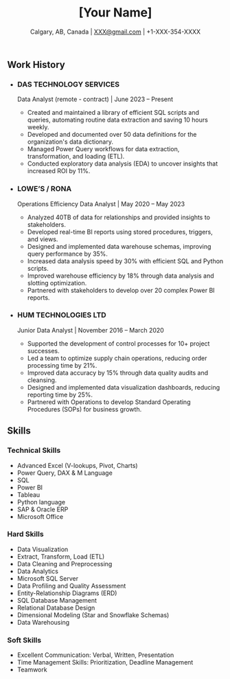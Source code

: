 <!DOCTYPE html>
<html lang="en">
<head>
  <meta charset="UTF-8">
  <meta name="viewport" content="width=device-width, initial-scale=1.0">
  <title>[Your Name]'s Resume</title>
  <link rel="stylesheet" href="style.css">
</head>
<body>
  <header>
    <h1>[Your Name]</h1>
    <p>Calgary, AB, Canada | <a href="mailto:XXX@gmail.com">XXX@gmail.com</a> | +1-XXX-354-XXXX</p>
  </header>

  <main>
    <h2>Work History</h2>
    <ul>
      <li>
        <h3>DAS TECHNOLOGY SERVICES</h3>
        <p>Data Analyst (remote - contract) | June 2023 – Present</p>
        <ul>
          <li>Created and maintained a library of efficient SQL scripts and queries, automating routine data extraction and saving 10 hours weekly.</li>
          <li>Developed and documented over 50 data definitions for the organization's data dictionary.</li>
          <li>Managed Power Query workflows for data extraction, transformation, and loading (ETL).</li>
          <li>Conducted exploratory data analysis (EDA) to uncover insights that increased ROI by 11%.</li>
        </ul>
      </li>
      <li>
        <h3>LOWE’S / RONA</h3>
        <p>Operations Efficiency Data Analyst | May 2020 – May 2023</p>
        <ul>
          <li>Analyzed 40TB of data for relationships and provided insights to stakeholders.</li>
          <li>Developed real-time BI reports using stored procedures, triggers, and views.</li>
          <li>Designed and implemented data warehouse schemas, improving query performance by 35%.</li>
          <li>Increased data analysis speed by 30% with efficient SQL and Python scripts.</li>
          <li>Improved warehouse efficiency by 18% through data analysis and slotting optimization.</li>
          <li>Partnered with stakeholders to develop over 20 complex Power BI reports.</li>
        </ul>
      </li>
      <li>
        <h3>HUM TECHNOLOGIES LTD</h3>
        <p>Junior Data Analyst | November 2016 – March 2020</p>
        <ul>
          <li>Supported the development of control processes for 10+ project successes.</li>
          <li>Led a team to optimize supply chain operations, reducing order processing time by 21%.</li>
          <li>Improved data accuracy by 15% through data quality audits and cleansing.</li>
          <li>Designed and implemented data visualization dashboards, reducing reporting time by 25%.</li>
          <li>Partnered with Operations to develop Standard Operating Procedures (SOPs) for business growth.</li>
        </ul>
      </li>
    </ul>
    <h2>Skills</h2>
    <h3>Technical Skills</h3>
    <ul>
      <li>Advanced Excel (V-lookups, Pivot, Charts)</li>
      <li>Power Query, DAX & M Language</li>
      <li>SQL</li>
      <li>Power BI</li>
      <li>Tableau</li>
      <li>Python language</li>
      <li>SAP & Oracle ERP</li>
      <li>Microsoft Office</li>
    </ul>
    <h3>Hard Skills</h3>
    <ul>
      <li>Data Visualization</li>
      <li>Extract, Transform, Load (ETL)</li>
      <li>Data Cleaning and Preprocessing</li>
      <li>Data Analytics</li>
      <li>Microsoft SQL Server</li>
      <li>Data Profiling and Quality Assessment</li>
      <li>Entity-Relationship Diagrams (ERD)</li>
      <li>SQL Database Management</li>
      <li>Relational Database Design</li>
      <li>Dimensional Modeling (Star and Snowflake Schemas)</li>
      <li>Data Warehousing</li>
    </ul>
    <h3>Soft Skills</h3>
    <ul>
      <li>Excellent Communication: Verbal, Written, Presentation</li>
      <li>Time Management Skills: Prioritization, Deadline Management</li>
      <li>Teamwork
